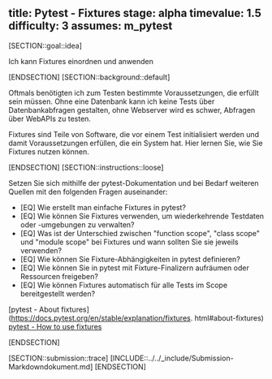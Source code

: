 title: Pytest - Fixtures
stage: alpha
timevalue: 1.5
difficulty: 3
assumes: m_pytest
---


[SECTION::goal::idea]

Ich kann Fixtures einordnen und anwenden

[ENDSECTION]
[SECTION::background::default]

Oftmals benötigten ich zum Testen bestimmte Voraussetzungen, die erfüllt sein müssen.
Ohne eine Datenbank kann ich keine Tests über Datenbankabfragen gestalten, ohne Webserver
wird es schwer, Abfragen über WebAPIs zu testen.

Fixtures sind Teile von Software, die vor einem Test initialisiert werden und damit
Voraussetzungen erfüllen, die ein System hat. Hier lernen Sie, wie Sie Fixtures nutzen können.

[ENDSECTION]
[SECTION::instructions::loose]

Setzen Sie sich mithilfe der pytest-Dokumentation und bei Bedarf weiteren Quellen mit den
folgenden Fragen auseinander:

- [EQ] Wie erstellt man einfache Fixtures in pytest?
- [EQ] Wie können Sie Fixtures verwenden, um wiederkehrende Testdaten oder -umgebungen zu verwalten?
- [EQ] Was ist der Unterschied zwischen "function scope", "class scope" und "module scope" bei
   Fixtures und wann sollten Sie sie jeweils verwenden?
- [EQ] Wie können Sie Fixture-Abhängigkeiten in pytest definieren?
- [EQ] Wie können Sie in pytest mit Fixture-Finalizern aufräumen oder Ressourcen freigeben?
- [EQ] Wie können Fixtures automatisch für alle Tests im Scope bereitgestellt werden?

[pytest - About fixtures](https://docs.pytest.org/en/stable/explanation/fixtures.
html#about-fixtures)
[pytest - How to use fixtures](https://docs.pytest.org/en/stable/how-to/fixtures.html)

[ENDSECTION]

[SECTION::submission::trace]
[INCLUDE::../../_include/Submission-Markdowndokument.md]
[ENDSECTION]
